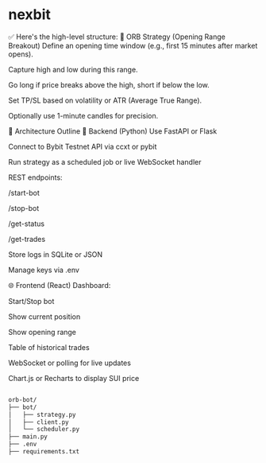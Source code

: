 # nexbit



✅ Here's the high-level structure:
🧠 ORB Strategy (Opening Range Breakout)
Define an opening time window (e.g., first 15 minutes after market opens).

Capture high and low during this range.

Go long if price breaks above the high, short if below the low.

Set TP/SL based on volatility or ATR (Average True Range).

Optionally use 1-minute candles for precision.

🧱 Architecture Outline
🔁 Backend (Python)
Use FastAPI or Flask

Connect to Bybit Testnet API via ccxt or pybit

Run strategy as a scheduled job or live WebSocket handler

REST endpoints:

/start-bot

/stop-bot

/get-status

/get-trades

Store logs in SQLite or JSON

Manage keys via .env

🌐 Frontend (React)
Dashboard:

Start/Stop bot

Show current position

Show opening range

Table of historical trades

WebSocket or polling for live updates

Chart.js or Recharts to display SUI price

```bash

orb-bot/
├── bot/
│   ├── strategy.py
│   ├── client.py
│   └── scheduler.py
├── main.py
├── .env
├── requirements.txt

```
